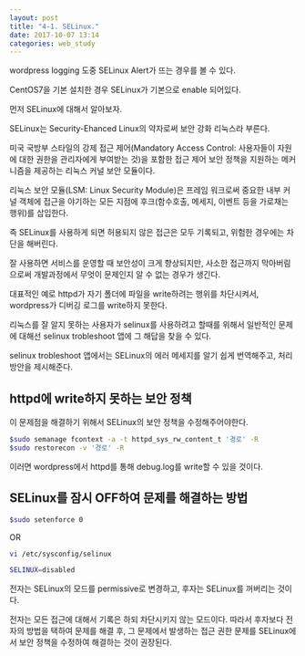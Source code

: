 ```yaml
---
layout: post
title: "4-1. SELinux."
date: 2017-10-07 13:14
categories: web_study
---
```

wordpress logging 도중 SELinux Alert가 뜨는 경우를 볼 수 있다.

CentOS7을 기본 설치한 경우 SELinux가 기본으로 enable 되어있다.

먼저 SELinux에 대해서 알아보자.

SELinux는 Security-Ehanced Linux의 약자로써 보안 강화 리눅스라 부른다.

미국 국방부 스타일의 강제 접근 제어(Mandatory Access Control: 사용자들이 자원에 대한 권한을 관리자에게 부여받는 것)을 포함한 접근 제어 보안 정책을 지원하는 메커니즘을 제공하는 리눅스 커널 보안 모듈이다.

리눅스 보안 모듈(LSM: Linux Security Module)은 프레임 워크로써 중요한 내부 커널 객체에 접근을 야기하는 모든 지점에 후크(함수호출, 메세지, 이벤트 등을 가로채는 행위)를 삽입한다.

즉 SELinux를 사용하게 되면 허용되지 않은 접근은 모두 기록되고, 위험한 경우에는 차단을 해버린다.

잘 사용하면 서비스를 운영할 때 보안성이 크게 향상되지만, 사소한 접근까지 막아버림으로써 개발과정에서 무엇이 문제인지 알 수 없는 경우가 생긴다.

대표적인 예로 httpd가 자기 폴더에 파일을 write하려는 행위를 차단시켜서, wordpress가 디버깅 로그를 write하지 못한다.

리눅스를 잘 알지 못하는 사용자가 selinux를 사용하려고 할때를 위해서 일반적인 문제에 대해선 selinux trobleshoot 앱에 그 해답을 찾을 수 있다.

selinux trobleshoot 앱에서는 SELinux의 에러 메세지를 알기 쉽게 번역해주고, 처리 방안을 제시해준다.

## httpd에 write하지 못하는 보안 정책

이 문제점을 해결하기 위해서 SELinux의 보안 정책을 수정해주어야한다.

```bash
$sudo semanage fcontext -a -t httpd_sys_rw_content_t '경로' -R
$sudo restorecon -v '경로' -R
```

이러면 wordpress에서 httpd를 통해 debug.log를 write할 수 있을 것이다.

## SELinux를 잠시 OFF하여 문제를 해결하는 방법

```bash
$sudo setenforce 0
```

OR

```bash
vi /etc/sysconfig/selinux

SELINUX=disabled
```

전자는 SELinux의 모드를 permissive로 변경하고, 후자는 SELinux를 꺼버리는 것이다.

전자는 모든 접근에 대해서 기록은 하되 차단시키지 않는 모드이다. 따라서 후자보다 전자의 방법을 택하여 문제를 해결 후, 그 문제에서 발생하는 접근 권한 문제를 SELinux에서 보안 정책을 수정하여 해결하는 것이 권장된다.